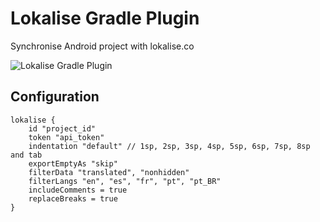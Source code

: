 # Lokalise Gradle Plugin

Synchronise Android project with lokalise.co

![Lokalise Gradle Plugin](https://img.shields.io/maven-metadata/v/https/plugins.gradle.org/m2/si/kamino/gradle/lokalise/maven-metadata.xml.svg?label=gradle)

## Configuration 

```
lokalise {
    id "project_id"
    token "api_token"
    indentation "default" // 1sp, 2sp, 3sp, 4sp, 5sp, 6sp, 7sp, 8sp and tab
    exportEmptyAs "skip"
    filterData "translated", "nonhidden"
    filterLangs "en", "es", "fr", "pt", "pt_BR"
    includeComments = true
    replaceBreaks = true
}
```
